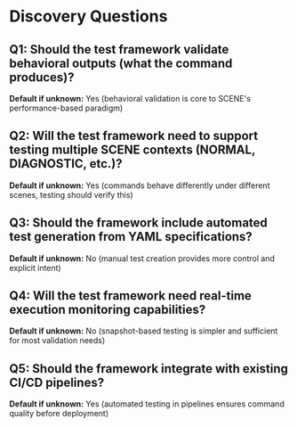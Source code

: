 # Discovery Questions

## Q1: Should the test framework validate behavioral outputs (what the command produces)?
**Default if unknown:** Yes (behavioral validation is core to SCENE's performance-based paradigm)

## Q2: Will the test framework need to support testing multiple SCENE contexts (NORMAL, DIAGNOSTIC, etc.)?
**Default if unknown:** Yes (commands behave differently under different scenes, testing should verify this)

## Q3: Should the framework include automated test generation from YAML specifications?
**Default if unknown:** No (manual test creation provides more control and explicit intent)

## Q4: Will the test framework need real-time execution monitoring capabilities?
**Default if unknown:** No (snapshot-based testing is simpler and sufficient for most validation needs)

## Q5: Should the framework integrate with existing CI/CD pipelines?
**Default if unknown:** Yes (automated testing in pipelines ensures command quality before deployment)